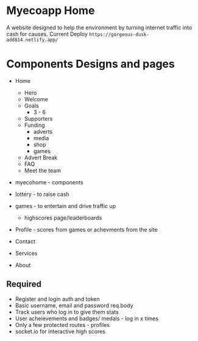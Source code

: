 # Myecoapp Home

A website designed to help the environment by turning internet traffic into cash for causes.
Current Deploy `https://gorgeous-dusk-add814.netlify.app/`

# Components Designs and pages

- Home
  - Hero
  - Welcome
  - Goals
    - 3 - 6
  - Supporters
  - Funding
    - adverts
    - media
    - shop
    - games
  - Advert Break
  - FAQ
  - Meet the team
  
- myecohome - components
- lottery - to raise cash
- games - to entertain and drive traffic up
  - highscores page/leaderboards
- Profile - scores from games or achevments from the site
- Contact
- Services
- About

## Required

- Register and login auth and token
- Basic username, email and password req.body
- Track users who log in to give them stats
- User acheievements and badges/ medals - log in x times
- Only a few protected routes - profiles
- socket.io for interactive high scores